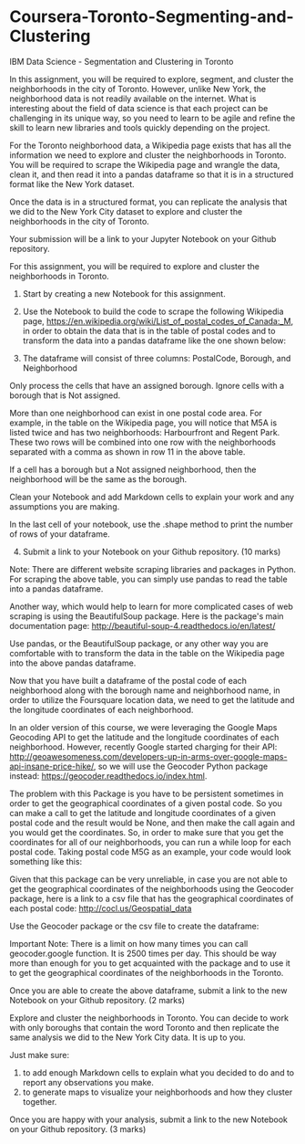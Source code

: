 # Coursera-Toronto-Segmenting-and-Clustering
IBM Data Science - Segmentation and Clustering in Toronto

In this assignment, you will be required to explore, segment, and cluster the neighborhoods in the city of Toronto. However, unlike New York, the neighborhood data is not readily available on the internet. What is interesting about the field of data science is that each project can be challenging in its unique way, so you need to learn to be agile and refine the skill to learn new libraries and tools quickly depending on the project.

For the Toronto neighborhood data, a Wikipedia page exists that has all the information we need to explore and cluster the neighborhoods in Toronto. You will be required to scrape the Wikipedia page and wrangle the data, clean it, and then read it into a pandas dataframe so that it is in a structured format like the New York dataset.

Once the data is in a structured format, you can replicate the analysis that we did to the New York City dataset to explore and cluster the neighborhoods in the city of Toronto.

Your submission will be a link to your Jupyter Notebook on your Github repository.

For this assignment, you will be required to explore and cluster the neighborhoods in Toronto.

1. Start by creating a new Notebook for this assignment.

2. Use the Notebook to build the code to scrape the following Wikipedia page, https://en.wikipedia.org/wiki/List_of_postal_codes_of_Canada:_M, in order to obtain the data that is in the table of postal codes and to transform the data into a pandas dataframe like the one shown below:

3. The dataframe will consist of three columns: PostalCode, Borough, and Neighborhood

Only process the cells that have an assigned borough. Ignore cells with a borough that is Not assigned.

More than one neighborhood can exist in one postal code area. For example, in the table on the Wikipedia page, you will notice that M5A is listed twice and has two neighborhoods: Harbourfront and Regent Park. These two rows will be combined into one row with the neighborhoods separated with a comma as shown in row 11 in the above table.

If a cell has a borough but a Not assigned neighborhood, then the neighborhood will be the same as the borough.

Clean your Notebook and add Markdown cells to explain your work and any assumptions you are making.

In the last cell of your notebook, use the .shape method to print the number of rows of your dataframe.

4. Submit a link to your Notebook on your Github repository. (10 marks)

Note: There are different website scraping libraries and packages in Python. For scraping the above table, you can simply use pandas to read the table into a pandas dataframe.

Another way, which would help to learn for more complicated cases of web scraping is using the BeautifulSoup package. Here is the package's main documentation page: http://beautiful-soup-4.readthedocs.io/en/latest/

Use pandas, or the BeautifulSoup package, or any other way you are comfortable with to transform the data in the table on the Wikipedia page into the above pandas dataframe.

Now that you have built a dataframe of the postal code of each neighborhood along with the borough name and neighborhood name, in order to utilize the Foursquare location data, we need to get the latitude and the longitude coordinates of each neighborhood.

In an older version of this course, we were leveraging the Google Maps Geocoding API to get the latitude and the longitude coordinates of each neighborhood. However, recently Google started charging for their API: http://geoawesomeness.com/developers-up-in-arms-over-google-maps-api-insane-price-hike/, so we will use the Geocoder Python package instead: https://geocoder.readthedocs.io/index.html.

The problem with this Package is you have to be persistent sometimes in order to get the geographical coordinates of a given postal code. So you can make a call to get the latitude and longitude coordinates of a given postal code and the result would be None, and then make the call again and you would get the coordinates. So, in order to make sure that you get the coordinates for all of our neighborhoods, you can run a while loop for each postal code. Taking postal code M5G as an example, your code would look something like this:

Given that this package can be very unreliable, in case you are not able to get the geographical coordinates of the neighborhoods using the Geocoder package, here is a link to a csv file that has the geographical coordinates of each postal code: http://cocl.us/Geospatial_data

Use the Geocoder package or the csv file to create the  dataframe:

Important Note: There is a limit on how many times you can call geocoder.google function. It is 2500 times per day. This should be way more than enough for you to get acquainted with the package and to use it to get the geographical coordinates of the neighborhoods in the Toronto.

Once you are able to create the above dataframe, submit a link to the new Notebook on your Github repository. (2 marks)

Explore and cluster the neighborhoods in Toronto. You can decide to work with only boroughs that contain the word Toronto and then replicate the same analysis we did to the New York City data. It is up to you.

Just make sure:

1. to add enough Markdown cells to explain what you decided to do and to report any observations you make.
2. to generate maps to visualize your neighborhoods and how they cluster together.

Once you are happy with your analysis, submit a link to the new Notebook on your Github repository. (3 marks)
